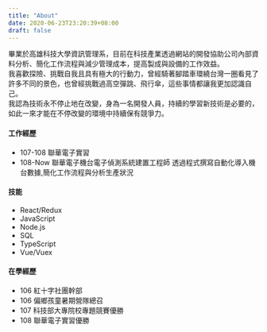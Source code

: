 ```yaml
---
title: "About"
date: 2020-06-23T23:20:39+08:00
draft: false
---
```


畢業於高雄科技大學資訊管理系，目前在科技產業透過網站的開發協助公司內部資料分析、簡化工作流程與減少管理成本，提高製成與設備的工作效益。  
我喜歡探險、挑戰自我且具有極大的行動力，曾經騎著腳踏車環繞台灣一圈看見了許多不同的景色，也曾經挑戰過高空彈跳、飛行傘，這些事情都讓我更加認識自己。  
我認為技術永不停止地在改變，身為一名開發人員，持續的學習新技術是必要的，如此一來才能在不停改變的環境中持續保有競爭力。

#### 工作經歷

- 107-108 聯華電子實習
- 108-Now 聯華電子機台電子偵測系統建置工程師
  透過程式撰寫自動化導入機台數據,簡化工作流程與分析生產狀況

#### 技能

- React/Redux
- JavaScript
- Node.js
- SQL
- TypeScript
- Vue/Vuex

#### 在學經歷

- 106 紅十字社團幹部
- 106 偏鄉孩童暑期營隊總召
- 107 科技部大專院校專題競賽優勝
- 108 聯華電子實習優勝
